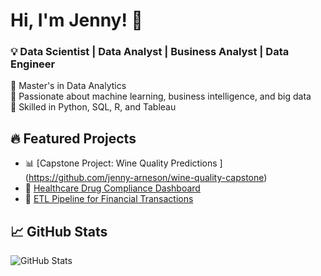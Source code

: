# Hi, I'm Jenny! 👋

### 💡 Data Scientist | Data Analyst | Business Analyst | Data Engineer

🔹 Master's in Data Analytics  
🔹 Passionate about machine learning, business intelligence, and big data  
🔹 Skilled in Python, SQL, R, and Tableau  

## 🔥 Featured Projects
- 📊 [Capstone Project: Wine Quality Predictions ] (https://github.com/jenny-arneson/wine-quality-capstone)
- 🏥 [Healthcare Drug Compliance Dashboard](https://github.com/JennyArneson/Drug-Compliance-Dashboard)
- 🚀 [ETL Pipeline for Financial Transactions](https://github.com/JennyArneson/Financial-ETL-Pipeline)

## 📈 GitHub Stats
![GitHub Stats](https://github-readme-stats.vercel.app/api?username=JennyArneson&show_icons=true&theme=dark)
